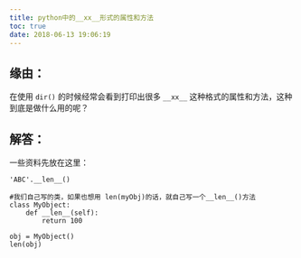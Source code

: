 ```yaml
---
title: python中的__xx__形式的属性和方法
toc: true
date: 2018-06-13 19:06:19
---
```

## 缘由：


在使用 `dir()` 的时候经常会看到打印出很多 `__xx__` 这种格式的属性和方法，这种到底是做什么用的呢？


## 解答：




一些资料先放在这里：


    'ABC'.__len__()

    #我们自己写的类，如果也想用 len(myObj)的话，就自己写一个__len__()方法
    class MyObject:
        def __len__(self):
            return 100

    obj = MyObject()
    len(obj)

